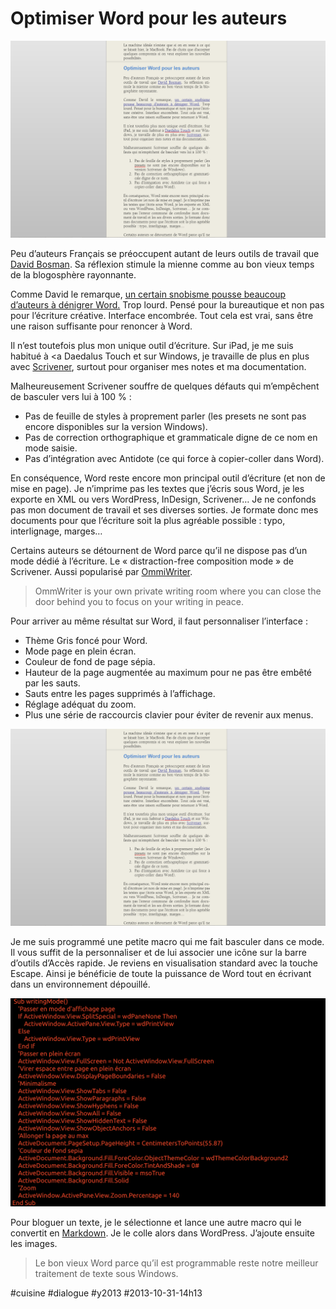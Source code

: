 # Optimiser Word pour les auteurs

![](_i/writing1.png)

Peu d’auteurs Français se préoccupent autant de leurs outils de travail que [David Bosman](href="http://davidbosman.fr/blog/). Sa réflexion stimule la mienne comme au bon vieux temps de la blogosphère rayonnante.

Comme David le remarque, [un certain snobisme pousse beaucoup d’auteurs à dénigrer Word.](http://davidbosman.fr/blog/2013/10/30/pourquoi-word-jai-du-mal-a-le-comprendre/) Trop lourd. Pensé pour la bureautique et non pas pour l’écriture créative. Interface encombrée. Tout cela est vrai, sans être une raison suffisante pour renoncer à Word.

Il n’est toutefois plus mon unique outil d’écriture. Sur iPad, je me suis habitué à <a Daedalus Touch et sur Windows, je travaille de plus en plus avec [Scrivener](../5/scrivener-le-traitement-de-texte-des-auteurs.md), surtout pour organiser mes notes et ma documentation.

Malheureusement Scrivener souffre de quelques défauts qui m’empêchent de basculer vers lui à 100 % :

* Pas de feuille de styles à proprement parler (les presets ne sont pas encore disponibles sur la version Windows).
* Pas de correction orthographique et grammaticale digne de ce nom en mode saisie.
* Pas d’intégration avec Antidote (ce qui force à copier-coller dans Word).

En conséquence, Word reste encore mon principal outil d’écriture (et non de mise en page). Je n’imprime pas les textes que j’écris sous Word, je les exporte en XML ou vers WordPress, InDesign, Scrivener… Je ne confonds pas mon document de travail et ses diverses sorties. Je formate donc mes documents pour que l’écriture soit la plus agréable possible : typo, interlignage, marges…

Certains auteurs se détournent de Word parce qu’il ne dispose pas d’un mode dédié à l’écriture. Le « distraction-free composition mode » de Scrivener. Aussi popularisé par [OmmiWriter](http://www.ommwriter.com/).

> OmmWriter is your own private writing room where you can close the door behind you to focus on your writing in peace.

Pour arriver au même résultat sur Word, il faut personnaliser l’interface :

* Thème Gris foncé pour Word.
* Mode page en plein écran.
* Couleur de fond de page sépia.
* Hauteur de la page augmentée au maximum pour ne pas être embêté par les sauts.
* Sauts entre les pages supprimés à l’affichage.
* Réglage adéquat du zoom.
* Plus une série de raccourcis clavier pour éviter de revenir aux menus.

![Word en mode écriture](_i/writing1.png)

Je me suis programmé une petite macro qui me fait basculer dans ce mode. Il vous suffit de la personnaliser et de lui associer une icône sur la barre d’outils d’Accès rapide. Je reviens en visualisation standard avec la touche Escape. Ainsi je bénéficie de toute la puissance de Word tout en écrivant dans un environnement dépouillé.

![Optimiser Word](_i/wd.png)

Pour bloguer un texte, je le sélectionne et lance une autre macro qui le convertit en [Markdown](http://daringfireball.net/projects/markdown/basics). Je le colle alors dans WordPress. J’ajoute ensuite les images.

> Le bon vieux Word parce qu’il est programmable reste notre meilleur traitement de texte sous Windows.



#cuisine #dialogue #y2013 #2013-10-31-14h13
